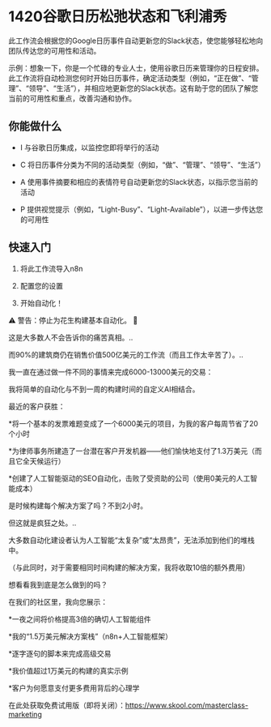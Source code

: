 # 1420谷歌日历松弛状态和飞利浦秀

此工作流会根据您的Google日历事件自动更新您的Slack状态，使您能够轻松地向团队传达您的可用性和活动。

示例：想象一下，你是一个忙碌的专业人士，使用谷歌日历来管理你的日程安排。此工作流将自动检测您何时开始日历事件，确定活动类型（例如，“正在做”、“管理”、“领导”、“生活”），并相应地更新您的Slack状态。这有助于您的团队了解您当前的可用性和重点，改善沟通和协作。

## 你能做什么

- I 与谷歌日历集成，以监控您即将举行的活动

- C 将日历事件分类为不同的活动类型（例如，“做”、“管理”、“领导”、“生活”）

- A 使用事件摘要和相应的表情符号自动更新您的Slack状态，以指示您当前的活动

- P 提供视觉提示（例如，“Light-Busy”、“Light-Available”），以进一步传达您的可用性

## 快速入门

1.  将此工作流导入n8n

2.  配置您的设置

3.  开始自动化！

⚠️ 警告：停止为花生构建基本自动化。 🚫

这是大多数人不会告诉你的痛苦真相。..

而90%的建筑商仍在销售价值500亿美元的工作流（而且工作太辛苦了）。..

我一直在通过做一件不同的事情来完成6000-13000美元的交易：

我将简单的自动化与不到一周的构建时间的自定义AI相结合。

最近的客户获胜：

*将一个基本的发票难题变成了一个6000美元的项目，为我的客户每周节省了20个小时

*为律师事务所建造了一台潜在客户开发机器——他们愉快地支付了1.3万美元（而且它全天候运行）

*创建了人工智能驱动的SEO自动化，击败了受资助的公司（使用0美元的人工智能成本）

是时候构建每个解决方案了吗？不到2小时。

但这就是疯狂之处。..

大多数自动化建设者认为人工智能“太复杂”或“太昂贵”，无法添加到他们的堆栈中。

（与此同时，对于需要相同时间构建的解决方案，我将收取10倍的额外费用）

想看看我到底是怎么做到的吗？

在我们的社区里，我向您展示：

*一夜之间将价格提高3倍的确切人工智能组件

*我的“1.5万美元解决方案栈”（n8n+人工智能框架）

*逐字逐句的脚本来完成高级交易

*我价值超过1万美元的构建的真实示例

*客户为何愿意支付更多费用背后的心理学

在此处获取免费试用版（即将关闭）：https://www.skool.com/masterclass-marketing

